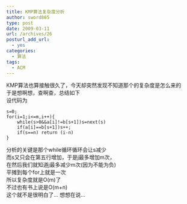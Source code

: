 ```yaml
---
title: KMP算法复杂度分析
author: sword865
type: post
date: 2009-03-11
url: /archives/26
posturl_add_url:
  - yes
categories:
  - 算法
tags:
  - ACM
---
```

KMP算法也算接触很久了，今天却突然发现不知道那个的复杂度是怎么来的  
于是想啊想，查啊查，总结如下  
设代码为  

    s=0;  
    for(i=1;i<=m,i++){  
        while(s>0&&a[i]!=b[s+1])s=next(s)  
        if(a[i]==b[s+1])s++;  
        if(s==n) return (i-n)
    }

分析的关键是那个while循环循环会让s减少  
而s又只会在第五行增加，于是j最多增加m次，  
在然后我们就知道j最多减少m次(因为不能为负)  
平摊到每个for上就是一次  
所以复杂度就是O(m)了   
不过也有书上说是O(m+n)  
这个就不是很明白了...
想想在说...

<div>
  <embed type="application/lingoes-npruntime-capture-word-plugin" width="0" height="0" id="lingoes_plugin_object" hidden="true" />
</div>


